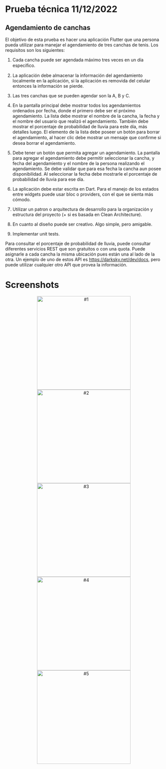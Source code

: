 # Prueba técnica 11/12/2022

## Agendamiento de canchas
El objetivo de esta prueba es hacer una aplicación Flutter que una persona pueda utilizar para manejar el agendamiento de tres canchas de tenis. Los requisitos son los siguientes:

1. Cada cancha puede ser agendada máximo tres veces en un día especíﬁco.

2. La aplicación debe almacenar la información del agendamiento localmente en la aplicación, si la aplicación es removida del celular entonces la información se pierde.

3. Las tres canchas que se pueden agendar son la A, B y C.

4. En la pantalla principal debe mostrar todos los agendamientos ordenados por fecha, donde el primero debe ser el próximo agendamiento. La lista debe mostrar el nombre de la cancha, la fecha y el nombre del usuario que realizó el agendamiento. También debe mostrar el porcentaje de probabilidad de lluvia para este día, más detalles luego. El elemento de la lista debe poseer un botón para borrar el agendamiento, al hacer clic debe mostrar un mensaje que conﬁrme si desea borrar el agendamiento.

5. Debe tener un botón que permita agregar un agendamiento. La pantalla para agregar el agendamiento debe permitir seleccionar la cancha, y fecha del agendamiento y el nombre de la persona realizando el agendamiento. Se debe validar que para esa fecha la cancha aun posee disponibilidad. Al seleccionar la fecha debe mostrarle el porcentaje de probabilidad de lluvia para ese día.

6. La aplicación debe estar escrita en Dart. Para el manejo de los estados entre widgets puede usar bloc o providers, con el que se sienta más cómodo.

7. Utilizar un patron o arquitectura de desarrollo para la organización y estructura del proyecto (+ si es basada en Clean Architecture).

8. En cuanto al diseño puede ser creativo. Algo simple, pero amigable.

9. Implementar unit tests.

Para consultar el porcentaje de probabilidad de lluvia, puede consultar diferentes servicios REST que son gratuitos o con una quota. Puede asignarle a cada cancha la misma ubicación pues están una al lado de la otra. Un ejemplo de uno de estos API es https://darksky.net/dev/docs, pero puede utilizar cualquier otro API que provea la información.

# Screenshots

<div align="center">
  <img width="300" title="#1" src="project/1.png"/>
  <img width="300" title="#2" src="project/2.png"/>
  <img width="300" title="#3" src="project/3.png"/>
  <img width="300" title="#4" src="project/4.png"/>
  <img width="300" title="#5" src="project/5.png"/>
</div>